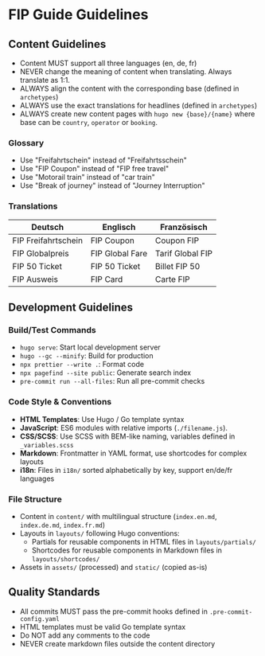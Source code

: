 # FIP Guide Guidelines

## Content Guidelines

- Content MUST support all three languages (en, de, fr)
- NEVER change the meaning of content when translating. Always translate as 1:1.
- ALWAYS align the content with the corresponding base (defined in `archetypes`)
- ALWAYS use the exact translations for headlines (defined in `archetypes`)
- ALWAYS create new content pages with `hugo new {base}/{name}` where base can be `country`, `operator` or `booking`.

### Glossary

- Use "Freifahrtschein" instead of "Freifahrtsschein"
- Use "FIP Coupon" instead of "FIP free travel"
- Use "Motorail train" instead of "car train"
- Use "Break of journey" instead of "Journey Interruption"

### Translations

| Deutsch             | Englisch        | Französisch      |
| ------------------- | --------------- | ---------------- |
| FIP Freifahrtschein | FIP Coupon      | Coupon FIP       |
| FIP Globalpreis     | FIP Global Fare | Tarif Global FIP |
| FIP 50 Ticket       | FIP 50 Ticket   | Billet FIP 50    |
| FIP Ausweis         | FIP Card        | Carte FIP        |

## Development Guidelines

### Build/Test Commands

- `hugo serve`: Start local development server
- `hugo --gc --minify`: Build for production
- `npx prettier --write .`: Format code
- `npx pagefind --site public`: Generate search index
- `pre-commit run --all-files`: Run all pre-commit checks

### Code Style & Conventions

- **HTML Templates**: Use Hugo / Go template syntax
- **JavaScript**: ES6 modules with relative imports (`./filename.js`).
- **CSS/SCSS**: Use SCSS with BEM-like naming, variables defined in `_variables.scss`
- **Markdown**: Frontmatter in YAML format, use shortcodes for complex layouts
- **i18n**: Files in `i18n/` sorted alphabetically by key, support en/de/fr languages

### File Structure

- Content in `content/` with multilingual structure (`index.en.md`, `index.de.md`, `index.fr.md`)
- Layouts in `layouts/` following Hugo conventions:
  - Partials for reusable components in HTML files in `layouts/partials/`
  - Shortcodes for reusable components in Markdown files in `layouts/shortcodes/`
- Assets in `assets/` (processed) and `static/` (copied as-is)

## Quality Standards

- All commits MUST pass the pre-commit hooks defined in `.pre-commit-config.yaml`
- HTML templates must be valid Go template syntax
- Do NOT add any comments to the code
- NEVER create markdown files outside the content directory
